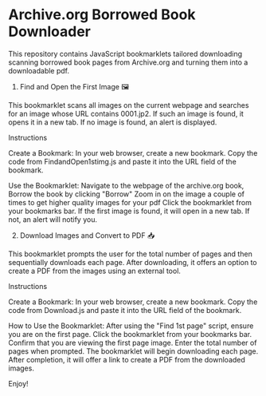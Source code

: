 # Archive.org Borrowed Book Downloader

This repository contains JavaScript bookmarklets tailored downloading scanning borrowed book pages from Archive.org and turning them into a downloadable pdf. 


1. Find and Open the First Image 🖼️


This bookmarklet scans all images on the current webpage and searches for an image whose URL contains 0001.jp2. If such an image is found, it opens it in a new tab. If no image is found, an alert is displayed.

Instructions

  Create a Bookmark:
      In your web browser, create a new bookmark.
      Copy the code from FindandOpen1stimg.js and paste it into the URL field of the bookmark.

  Use the Bookmarklet:
      Navigate to the webpage of the archive.org book, Borrow the book by clicking "Borrow"
      Zoom in on the image a couple of times to get higher quality images for your pdf
      Click the bookmarklet from your bookmarks bar.
      If the first image is found, it will open in a new tab.
      If not, an alert will notify you.

2. Download Images and Convert to PDF 📥
   

This bookmarklet prompts the user for the total number of pages and then sequentially downloads each page. After downloading, it offers an option to create a PDF from the images using an external tool.

Instructions

Create a Bookmark:
    In your web browser, create a new bookmark.
    Copy the code from Download.js and paste it into the URL field of the bookmark.
    

 How to Use the Bookmarklet:
    After using the "Find 1st page" script, ensure you are on the first page.
    Click the bookmarklet from your bookmarks bar.
    Confirm that you are viewing the first page image.
    Enter the total number of pages when prompted.
    The bookmarklet will begin downloading each page.
    After completion, it will offer a link to create a PDF from the downloaded images.

Enjoy!

